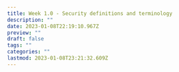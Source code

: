 ```yaml
---
title: Week 1.0 - Security definitions and terminology
description: ""
date: 2023-01-08T22:19:10.967Z
preview: ""
draft: false
tags: ""
categories: ""
lastmod: 2023-01-08T23:21:32.609Z
---
```

